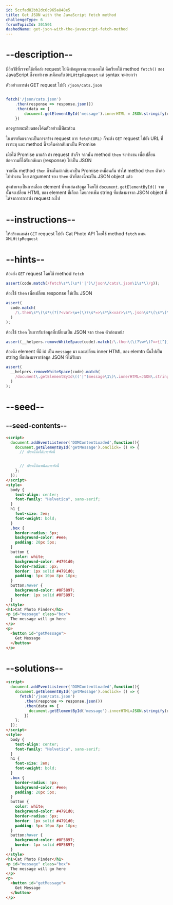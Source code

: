 ```yaml
---
id: 5ccfad82bb2dc6c965a848e5
title: Get JSON with the JavaScript fetch method
challengeType: 6
forumTopicId: 301501
dashedName: get-json-with-the-javascript-fetch-method
---
```


# --description--

มีอีกวิธีที่เราจะใช้เพื่อส่ง request ไปดึงข้อมูลจากภายนอกได้ คือเรียกใช้ method `fetch()` ของ JavaScript ซึ่งจะทำงานเหมือนกับ `XMLHttpRequest` แต่ syntax จะง่ายกว่า

ตัวอย่างการส่ง GET request ไปยัง `/json/cats.json`

```js

fetch('/json/cats.json')
	.then(response => response.json())
	.then(data => {
		document.getElementById('message').innerHTML = JSON.stringify(data);
	})

```

ลองดูรายละเอียดของโค้ดตัวอย่างนี้ทีละส่วน

ในบรรทัดแรกจะเป็นการสร้าง request การ `fetch(URL)` ก็จะส่ง `GET` request ไปยัง URL ที่เราระบุ และ method นี้จะคืนค่ากลับมาเป็น Promise

เมื่อได้ Promise มาแล้ว ถ้า request สำเร็จ จากนั้น method `then` จะทำงาน เพื่อเปลี่ยนข้อความที่ได้รับกลับมา (response) ไปเป็น JSON 

จากนั้น method `then` ก็จะคืนค่ากลับมาเป็น Promise เหมือนกัน ทำให้ method `then` ตัวต่อไปทำงาน โดย argument ของ `then` ตัวที่สองนี้จะเป็น JSON object แล้ว

สุดท้ายจะเป็นการเลือก element ที่จะแสดงข้อมูล โดยใช้ `document.getElementById()` 
จากนั้นจะเปลี่ยน HTML ของ element ที่เลือก โดยการเพิ่ม string ที่แปลงมาจาก JSON object ที่ได้จากการการส่ง request ลงไป

# --instructions--

ให้สร้างและส่ง `GET` request ไปยัง Cat Photo API โดยใช้ method `fetch` แทน `XMLHttpRequest`

# --hints--

ต้องส่ง `GET` request โดยใช้ method `fetch`

```js
assert(code.match(/fetch\s*\(\s*('|")\/json\/cats\.json\1\s*\)/g));
```

ต้องใช้ `then` เพื่อเปลี่ยน response ให้เป็น JSON

```js
assert(
  code.match(
    /\.then\s*\(\s*\(?(?<var>\w+)\)?\s*=>\s*\k<var>\s*\.json\s*\(\s*\)\s*\)/g
  )
);
```

ต้องใช้ `then` ในการรับข้อมูลที่เปลี่ยนเป็น JSON จาก `then` ตัวก่อนหน้า

```js
assert(__helpers.removeWhiteSpace(code).match(/\.then\(\(?\w+\)?=>{[^}]*}\)/g));
```

ต้องดึง element ที่มี id เป็น `message` มา และเปลี่ยน inner HTML ของ elemtn นั้นไปเป็น string ที่แปลงมาจากข้อมูล JSON ที่ได้รับมา

```js
assert(
  __helpers.removeWhiteSpace(code).match(
    /document\.getElementById\(('|")message\1\)\.innerHTML=JSON\.stringify\(?\w+\)/g
  )
);
```

# --seed--

## --seed-contents--

```html
<script>
  document.addEventListener('DOMContentLoaded',function(){
    document.getElementById('getMessage').onclick= () => {
      // เขียนโค้ดใต้บรรทัดนี้


      // เขียนโค้ดเหนือบรรทัดนี้
    };
  });
</script>
<style>
  body {
    text-align: center;
    font-family: "Helvetica", sans-serif;
  }
  h1 {
    font-size: 2em;
    font-weight: bold;
  }
  .box {
    border-radius: 5px;
    background-color: #eee;
    padding: 20px 5px;
  }
  button {
    color: white;
    background-color: #4791d0;
    border-radius: 5px;
    border: 1px solid #4791d0;
    padding: 5px 10px 8px 10px;
  }
  button:hover {
    background-color: #0F5897;
    border: 1px solid #0F5897;
  }
</style>
<h1>Cat Photo Finder</h1>
<p id="message" class="box">
  The message will go here
</p>
<p>
  <button id="getMessage">
    Get Message
  </button>
</p>
```

# --solutions--

```html
<script>
  document.addEventListener('DOMContentLoaded',function(){
    document.getElementById('getMessage').onclick= () => {
      fetch('/json/cats.json')
        .then(response => response.json())
        .then(data => {
          document.getElementById('message').innerHTML=JSON.stringify(data);
        })
    };
  });
</script>
<style>
  body {
    text-align: center;
    font-family: "Helvetica", sans-serif;
  }
  h1 {
    font-size: 2em;
    font-weight: bold;
  }
  .box {
    border-radius: 5px;
    background-color: #eee;
    padding: 20px 5px;
  }
  button {
    color: white;
    background-color: #4791d0;
    border-radius: 5px;
    border: 1px solid #4791d0;
    padding: 5px 10px 8px 10px;
  }
  button:hover {
    background-color: #0F5897;
    border: 1px solid #0F5897;
  }
</style>
<h1>Cat Photo Finder</h1>
<p id="message" class="box">
  The message will go here
</p>
<p>
  <button id="getMessage">
    Get Message
  </button>
</p>
```
